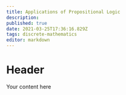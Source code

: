 ```yaml
---
title: Applications of Propositional Logic
description: 
published: true
date: 2021-03-25T17:36:16.829Z
tags: discrete-mathematics
editor: markdown
---
```


# Header
Your content here